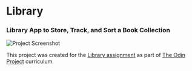 # Library

### Library App to Store, Track, and Sort a Book Collection

![Project Screenshot](https://padrone1225.github.io/library/img/screenshot.png)

This project was created for the [Library assignment](https://www.theodinproject.com/paths/full-stack-javascript/courses/javascript/lessons/library) as part of [The Odin Project](https://www.theodinproject.com) curriculum.
